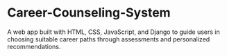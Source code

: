 # Career-Counseling-System
A web app built with HTML, CSS, JavaScript, and Django to guide users in choosing suitable career paths through assessments and personalized recommendations.
